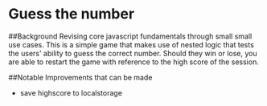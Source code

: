 # Guess the number
##Background
Revising core javascript fundamentals through small small use cases. 
This is a simple game that makes use of nested logic that tests the users' ability to guess the correct number. 
Should they win or lose, you are able to restart the game with reference to the high score of the session. 


##Notable Improvements that can be made 
- save highscore to localstorage
